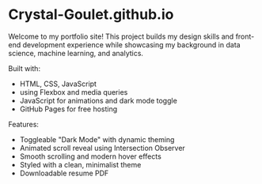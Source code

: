# Crystal-Goulet.github.io

Welcome to my portfolio site! 
This project builds my design skills and front-end development experience while showcasing my background in data science, machine learning, and analytics.

Built with:
- HTML, CSS, JavaScript
- using Flexbox and media queries
- JavaScript for animations and dark mode toggle
- GitHub Pages for free hosting

Features:
- Toggleable "Dark Mode" with dynamic theming
- Animated scroll reveal using Intersection Observer
- Smooth scrolling and modern hover effects
- Styled with a clean, minimalist theme
- Downloadable resume PDF